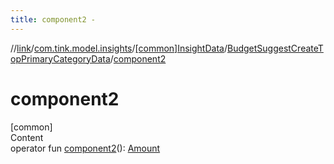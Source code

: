 ```yaml
---
title: component2 -
---
```

//[link](../../../index.md)/[com.tink.model.insights](../../index.md)/[[common]InsightData](../index.md)/[BudgetSuggestCreateTopPrimaryCategoryData](index.md)/[component2](component2.md)



# component2  
[common]  
Content  
operator fun [component2](component2.md)(): [Amount](../../../com.tink.model.misc/[common]-amount/index.md)  




